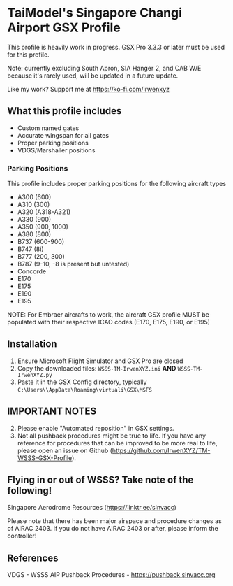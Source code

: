 # TaiModel's Singapore Changi Airport GSX Profile
This profile is heavily work in progress. GSX Pro 3.3.3 or later must be used for this profile.

Note: currently excluding South Apron, SIA Hanger 2, and CAB W/E because it's rarely used, will be updated in a future update.

Like my work? Support me at https://ko-fi.com/irwenxyz

## What this profile includes
- Custom named gates
- Accurate wingspan for all gates
- Proper parking positions
- VDGS/Marshaller positions

### Parking Positions
This profile includes proper parking positions for the following aircraft types
- A300 (600)
- A310 (300)
- A320 (A318-A321)
- A330 (900)
- A350 (900, 1000)
- A380 (800)
- B737 (600-900)
- B747 (8i)
- B777 (200, 300)
- B787 (9-10, -8 is present but untested)
- Concorde
- E170
- E175
- E190
- E195

NOTE: For Embraer aircrafts to work, the aircraft GSX profile MUST be populated with their respective ICAO codes (E170, E175, E190, or E195)

## Installation
1. Ensure Microsoft Flight Simulator and GSX Pro are closed
2. Copy the downloaded files: `WSSS-TM-IrwenXYZ.ini` **AND** `WSSS-TM-IrwenXYZ.py`
3. Paste it in the GSX Config directory, typically `C:\Users\\AppData\Roaming\virtuali\GSX\MSFS`

## IMPORTANT NOTES
2. Please enable "Automated reposition" in GSX settings.
3. Not all pushback procedures might be true to life. If you have any reference for procedures that can be improved to be more real to life, please open an issue on Github (https://github.com/IrwenXYZ/TM-WSSS-GSX-Profile).

## Flying in or out of WSSS? Take note of the following!
Singapore Aerodrome Resources (https://linktr.ee/sinvacc)

Please note that there has been major airspace and procedure changes as of AIRAC 2403. If you do not have AIRAC 2403 or after, please inform the controller!

## References
VDGS - WSSS AIP
Pushback Procedures - https://pushback.sinvacc.org
